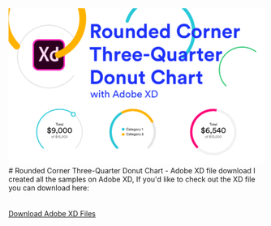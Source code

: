 <img src="Images/Cover.png">
# Rounded Corner Three-Quarter Donut Chart - Adobe XD file download
I created all the samples on Adobe XD, If you'd like to check out the XD file you can download here:
<br> <br> 

<br>
<a href="https://github.com/ravijoon/Rounded-Corner-Three-Quarter-Donut-Chart-with-Adobe-XD/blob/master/donut-XD-file.xd?raw=true">Download Adobe XD Files</a>
